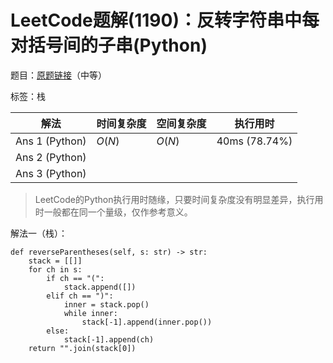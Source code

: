 # LeetCode题解(1190)：反转字符串中每对括号间的子串(Python)

题目：[原题链接](https://leetcode-cn.com/problems/reverse-substrings-between-each-pair-of-parentheses/)（中等）

标签：栈

| 解法           | 时间复杂度 | 空间复杂度 | 执行用时      |
| -------------- | ---------- | ---------- | ------------- |
| Ans 1 (Python) | $O(N)$     | $O(N)$     | 40ms (78.74%) |
| Ans 2 (Python) |            |            |               |
| Ans 3 (Python) |            |            |               |

>  LeetCode的Python执行用时随缘，只要时间复杂度没有明显差异，执行用时一般都在同一个量级，仅作参考意义。

解法一（栈）：

```
def reverseParentheses(self, s: str) -> str:
    stack = [[]]
    for ch in s:
        if ch == "(":
            stack.append([])
        elif ch == ")":
            inner = stack.pop()
            while inner:
                stack[-1].append(inner.pop())
        else:
            stack[-1].append(ch)
    return "".join(stack[0])
```